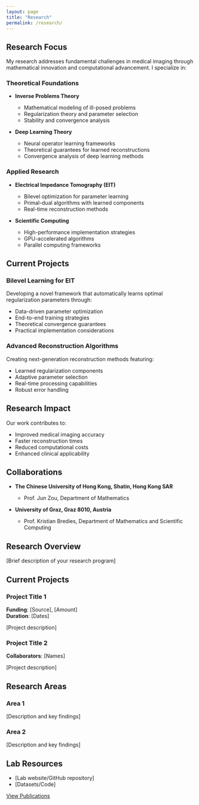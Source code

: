 ```yaml
---
layout: page
title: "Research"
permalink: /research/
---
```


## Research Focus
My research addresses fundamental challenges in medical imaging through mathematical innovation and computational advancement. I specialize in:

### Theoretical Foundations
- **Inverse Problems Theory**
  - Mathematical modeling of ill-posed problems
  - Regularization theory and parameter selection
  - Stability and convergence analysis

- **Deep Learning Theory**
  - Neural operator learning frameworks
  - Theoretical guarantees for learned reconstructions
  - Convergence analysis of deep learning methods

### Applied Research
- **Electrical Impedance Tomography (EIT)**
  - Bilevel optimization for parameter learning
  - Primal-dual algorithms with learned components
  - Real-time reconstruction methods

- **Scientific Computing**
  - High-performance implementation strategies
  - GPU-accelerated algorithms
  - Parallel computing frameworks

## Current Projects

### Bilevel Learning for EIT
Developing a novel framework that automatically learns optimal regularization parameters through:
- Data-driven parameter optimization
- End-to-end training strategies
- Theoretical convergence guarantees
- Practical implementation considerations

### Advanced Reconstruction Algorithms
Creating next-generation reconstruction methods featuring:
- Learned regularization components
- Adaptive parameter selection
- Real-time processing capabilities
- Robust error handling

## Research Impact
Our work contributes to:
- Improved medical imaging accuracy
- Faster reconstruction times
- Reduced computational costs
- Enhanced clinical applicability

## Collaborations
- **The Chinese University of Hong Kong, Shatin, Hong Kong SAR**
  - Prof. Jun Zou, Department of Mathematics

- **University of Graz, Graz 8010, Austria**
  - Prof. Kristian Bredies, Department of Mathematics and Scientific Computing

## Research Overview

[Brief description of your research program]

## Current Projects

### Project Title 1
**Funding**: [Source], [Amount]  
**Duration**: [Dates]

[Project description]

### Project Title 2
**Collaborators**: [Names]

[Project description]

## Research Areas

### Area 1
[Description and key findings]

### Area 2
[Description and key findings]

## Lab Resources
- [Lab website/GitHub repository]
- [Datasets/Code]

[View Publications](/publications)
